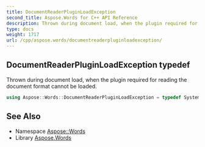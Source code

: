 ```yaml
---
title: DocumentReaderPluginLoadException
second_title: Aspose.Words for C++ API Reference
description: Thrown during document load, when the plugin required for reading the document format cannot be loaded.
type: docs
weight: 1717
url: /cpp/aspose.words/documentreaderpluginloadexception/
---
```

## DocumentReaderPluginLoadException typedef


Thrown during document load, when the plugin required for reading the document format cannot be loaded.

```cpp
using Aspose::Words::DocumentReaderPluginLoadException = typedef System::ExceptionWrapper<Details_DocumentReaderPluginLoadException>
```

## See Also

* Namespace [Aspose::Words](../)
* Library [Aspose.Words](../../)
